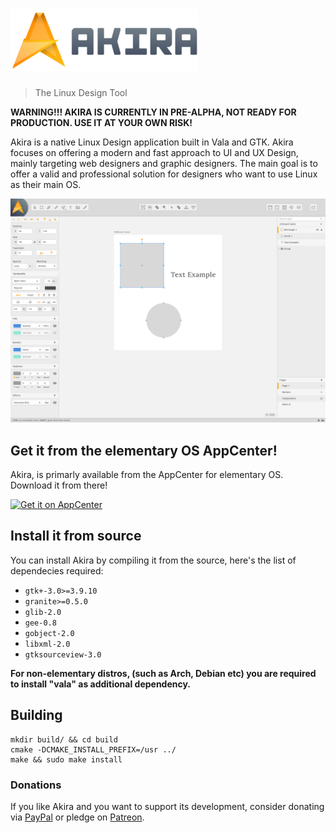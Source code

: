 # ![Akira](akira-logo-transparent.png)
> The Linux Design Tool

**WARNING!!! AKIRA IS CURRENTLY IN PRE-ALPHA, NOT READY FOR PRODUCTION. USE IT AT YOUR OWN RISK!**

Akira is a native Linux Design application built in Vala and GTK. Akira focuses on offering a modern and fast approach to UI and UX Design, mainly targeting web designers and graphic designers.
The main goal is to offer a valid and professional solution for designers who want to use Linux as their main OS.

![](akira-screenshot.png)

## Get it from the elementary OS AppCenter!
Akira, is primarly available from the AppCenter for elementary OS. Download it from there!

[![Get it on AppCenter](https://appcenter.elementary.io/badge.svg)](https://appcenter.elementary.io/com.github.alecaddd.akira)

## Install it from source
You can install Akira by compiling it from the source, here's the list of dependecies required:
 - `gtk+-3.0>=3.9.10`
 - `granite>=0.5.0`
 - `glib-2.0`
 - `gee-0.8`
 - `gobject-2.0`
 - `libxml-2.0`
 - `gtksourceview-3.0`
 
**For non-elementary distros, (such as Arch, Debian etc) you are required to install "vala" as additional dependency.**

## Building
```
mkdir build/ && cd build
cmake -DCMAKE_INSTALL_PREFIX=/usr ../
make && sudo make install
```

### Donations
If you like Akira and you want to support its development, consider donating via [PayPal](https://www.paypal.me/alecaddd) or pledge on [Patreon](https://www.patreon.com/alecaddd).
